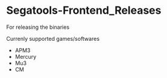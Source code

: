 # Segatools-Frontend_Releases
For releasing the binaries


Currenly supported games/softwares

- APM3
- Mercury
- Mu3
- CM
